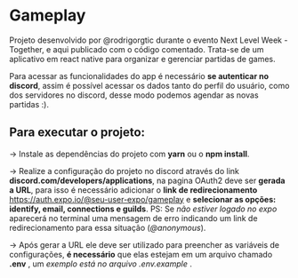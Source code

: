 # Gameplay
Projeto desenvolvido por @rodrigorgtic durante o evento Next Level Week - Together, e aqui publicado com o código comentado. Trata-se de um aplicativo em react native para organizar e gerenciar partidas de games.

Para acessar as funcionalidades do app é necessário **se autenticar no discord**, assim é possível acessar os dados tanto do perfil do usuário, como dos servidores no discord, desse modo podemos agendar as novas partidas :).



## Para executar o projeto:
→ Instale as dependências do projeto com **yarn** ou o **npm install**.

→ Realize a configuração do projeto no discord através do link **discord.com/developers/applications**, na pagina OAuth2 deve ser **gerada a URL**, para isso é necessário adicionar o **link de redirecionamento** https://auth.expo.io/@seu-user-expo/gameplay e **selecionar as opções: identify, email, connections e guilds**. 
PS: Se *não estiver logado no expo* aparecerá no terminal uma mensagem de erro indicando um link de redirecionamento para essa situação (*@anonymous*).

→ Após gerar a URL ele deve ser utilizado para preencher as variáveis de configurações, **é necessário** que elas estejam em um arquivo chamado **.env** , um *exemplo está no arquivo .env.example* .



